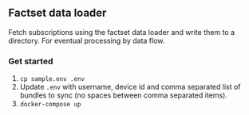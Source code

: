 ## Factset data loader

Fetch subscriptions using the factset data loader and write them to a directory. For eventual processing by data flow.

### Get started

1. `cp sample.env .env`
2. Update `.env` with username, device id and comma separated list of bundles to sync (no spaces between comma separated items).
3. `docker-compose up`
